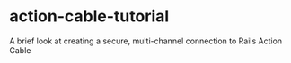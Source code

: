 # action-cable-tutorial
A brief look at creating a secure, multi-channel connection to Rails Action Cable
